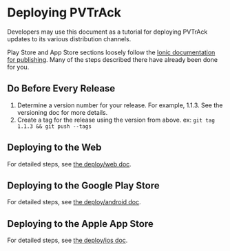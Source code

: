 # Deploying PVTrAck

Developers may use this document as a tutorial for deploying PVTrAck updates to its various distribution channels.

Play Store and App Store sections loosely follow the [Ionic documentation for publishing](http://ionicframework.com/docs/guide/publishing.html). Many of the steps described there have already been done for you.

## Do Before Every Release

1. Determine a version number for your release. For example, 1.1.3. See the versioning doc for more details.
2. Create a tag for the release using the version from above. ex: `git tag 1.1.3 && git push --tags`


## Deploying to the Web

For detailed steps, see [the deploy/web doc](https://github.com/umts/pvta-multiplatform/tree/master/doc/deploy/web.md).

## Deploying to the Google Play Store

For detailed steps, see [the deploy/android doc](https://github.com/umts/pvta-multiplatform/tree/master/doc/deploy/android.md).


## Deploying to the Apple App Store

For detailed steps, see [the deploy/ios doc](https://github.com/umts/pvta-multiplatform/tree/master/doc/deploy/ios.md).
